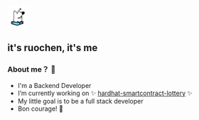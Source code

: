 <img src="https://raw.githubusercontent.com/iruochen/iruochen/master/me.gif" width="50">

## it's ruochen, it's me

### About me？ :eyes:
- I'm a Backend Developer
- I’m currently working on ✨ [hardhat-smartcontract-lottery](https://github.com/iruochen/hardhat-smartcontract-lottery) ✨
- My little goal is to be a full stack developer
- Bon courage! 🥂

